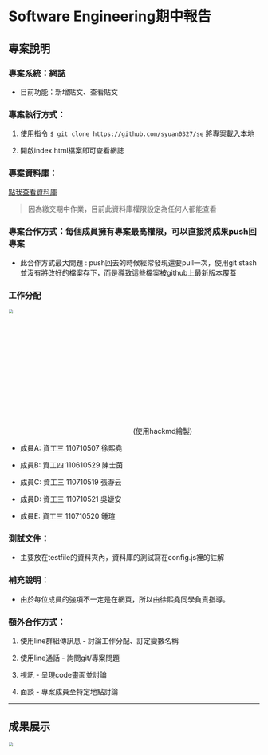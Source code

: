 
# Software Engineering期中報告

## 專案說明

### 專案系統：網誌

  * 目前功能：新增貼文、查看貼文

### 專案執行方式：

1. 使用指令 `$ git clone https://github.com/syuan0327/se` 將專案載入本地

2. 開啟index.html檔案即可查看網誌

### 專案資料庫：

[點我查看資料庫](https://console.firebase.google.com/u/0/project/se109-d25e7/database/se109-d25e7/data)

> 因為繳交期中作業，目前此資料庫權限設定為任何人都能查看

### 專案合作方式：每個成員擁有專案最高權限，可以直接將成果push回專案

  * 此合作方式最大問題 : push回去的時候經常發現還要pull一次，使用git stash並沒有將改好的檔案存下，而是導致這些檔案被github上最新版本覆蓋

### 工作分配

<img src="https://github.com/syuan0327/se/blob/master/img/work.jpg" style="zoom:50%" width="500px"/>(使用hackmd繪製)

* 成員A: 資工三 110710507 徐熙堯
  
* 成員B: 資工四 110610529 陳士茵

* 成員C: 資工三 110710519 張瀞云

* 成員D: 資工三 110710521 吳婕安

* 成員E: 資工三 110710520 鍾瑄

### 測試文件：

* 主要放在testfile的資料夾內，資料庫的測試寫在config.js裡的註解

### 補充說明：

* 由於每位成員的強項不一定是在網頁，所以由徐熙堯同學負責指導。

### 額外合作方式：

1. 使用line群組傳訊息 - 討論工作分配、訂定變數名稱

2. 使用line通話 - 詢問git/專案問題

3. 視訊 - 呈現code畫面並討論

4. 面談 - 專案成員至特定地點討論

<hr>

## 成果展示

<img src="https://github.com/syuan0327/se/blob/master/img/result.gif" style="zoom:50%" width="1000px"/>
